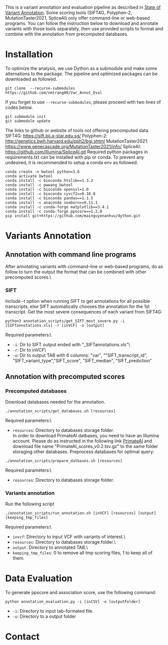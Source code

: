 This is a variant annotation and evaluation pipeline as described in [State of Variant Annotation](). Some scoring tools (SIFT4G, Polyphen-2, MutationTaster2021, SpliceAI) only offer command-line or web-based programs. You can follow the instruction below to download and annotate variants with those tools separately, then use provided scripts to format and combine with the annotation from precomputed databases.

# Installation
To optimize the analysis, we use Dython as a submodule and make some alternations to the package. The pipeline and optimized packages can be downloaded as followed.
```
git clone  --recurse-submodules https://github.com/nmtrang00/Var_Annot_Eval
```
If you forget to use ```--recurse-submodules```, please proceed with two lines of codes below.
```
git submodule init
git submodule update
```
The links to github or website of tools not offering precomputed data.
SIFT4G: https://sift.bii.a-star.edu.sg/ 
Polyphen-2: http://genetics.bwh.harvard.edu/pph2/bgi.shtml 
MutationTaster2021: https://www.genecascade.org/MutationTaster2021/info/ 
SpliceAI: https://github.com/Illumina/SpliceAI.git 
Required python packages in requirements.txt can be installed with pip or conda. To prevent any undesired, it is recommended to setup a conda env as followed.
```
conda create -n bwtool python=3.6
conda activate bwtool
conda install -c bioconda htslib==1.3.2
conda install -c pwwang bwtool
conda install -c bioconda openssl=1.0
conda install -c bioconda cyvcf2==0.10.0
conda install -c bioconda pandas==1.1.5
conda install -c anaconda seaborn==0.11.1
conda install -c conda-forge matplotlib==3.4.1
conda install -c conda-forge ppscore==1.2.0
pip install git+https://github.com/mainguyenanhvu/dython.git
```

# Variants Annotation
## Annotation with command line programs
After annotating variants with command-line or web-based programs, do as follow to turn the output the format that can be combined with other precomputed scores.\
### SIFT
Include -t option when running SIFT to get annotations for all possible transcripts, else SIFT automatically chooses the annotation for the 1st transcript. Get the most severe consequences of each variant from SIFT4G:
```
python3 annotation_scripts/get_SIFT_most_severe.py -i [SIFTannotations.xls] -r [inVCF] -o [output]
```
Required parameters:\
- ```-i```: Dir to SIFT output ended with "_SIFTannotations.xls"\
- ```-r```: Dir to inVCF\
- ```-o```: Dir to output TAB with 6 columns: "var", ""SIFT_transcript_id", "SIFT_variant_type","SIFT_score", "SIFT_median", "SIFT_prediction"

## Annotation with precomputed scores
### Precomputed databases
Download databases needed for the annotation.
```
./annotation_scripts/get_databases.sh [resources]
```
Required parameters:\
- ```resources```: Directory to databases storage folder.\
In order to download PrimateAI datbases, you need to have an Illumina account. Please do as instructed in the following link [PrimateAI](https://basespace.illumina.com/s/yYGFdGih1rXL) and download file name "PrimateAI_scores_v0.2.tsv.gz" to the same folder storaging other databases.
Preprocess databases for optimal query:
```
./annotation_scripts/prepare_datbases.sh [resources]
```
Required parameters:\
- ```resources```: Directory to databases storage folder.
### Variants annotation
Run the following script
```
./annotation_scripts/run_annotation.sh [inVCF] [resources] [output] [keeping_tmp_files]
```
Required parameters:\
- ```invcf```: Directory to input VCF with variants of interest.\
- ```resources```: Directory to databases storage folder.\
- ```output```: Directory to annotated TAB.\
- ```keeping_tmp_files```: 0 to remove all tmp scoring files, 1 to keep all of them.

# Data Evaluation
To generate ppscore and association score, use the following command:
```
python annotation_evaluation.py -i [inCSV] -o [outputFolder]
```
- ```-i```: Directory to input tab-formated file.
- ```-o```: Directory to a output folder
# Contact


